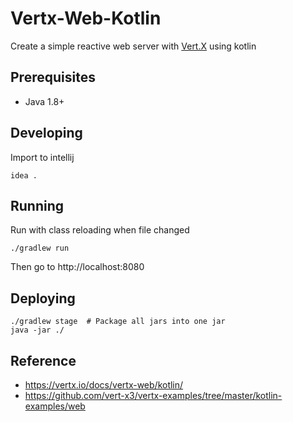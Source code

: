 # Vertx-Web-Kotlin
Create a simple reactive web server with [Vert.X](https://vertx.io/) using kotlin

## Prerequisites
* Java 1.8+

## Developing

Import to intellij
```
idea .
```

## Running 

Run with class reloading when file changed
```
./gradlew run
```

Then go to http://localhost:8080

## Deploying
```
./gradlew stage  # Package all jars into one jar
java -jar ./
```

## Reference
* https://vertx.io/docs/vertx-web/kotlin/
* https://github.com/vert-x3/vertx-examples/tree/master/kotlin-examples/web
